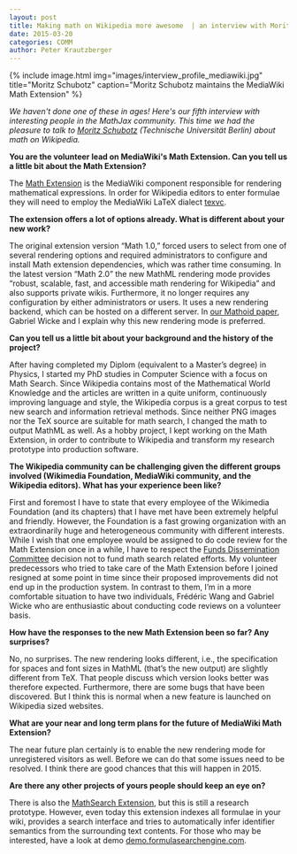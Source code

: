 ```yaml
---
layout: post
title: Making math on Wikipedia more awesome  | an interview with Moritz Schubotz
date: 2015-03-20
categories: COMM
author: Peter Krautzberger
---
```


{% include image.html img="images/interview_profile_mediawiki.jpg" title="Moritz Schubotz" caption="Moritz Schubotz maintains the MediaWiki Math Extension" %}
            
_We haven't done one of these in ages! Here's our fifth interview with interesting people in the MathJax community. This time we had the pleasure to talk to [Moritz Schubotz](http://moritzschubotz.de/) (Technische Universität Berlin) about math on Wikipedia._

**You are the volunteer lead on MediaWiki's Math Extension. Can you tell us a little bit about the Math Extension?**

The [Math Extension](https://www.mediawiki.org/wiki/Extension:Math) is the MediaWiki component responsible for rendering mathematical expressions. In order for Wikipedia editors to enter formulae they will need to employ the MediaWiki LaTeX dialect [texvc](http://www.formulasearchengine.com/texvccheck).

**The extension offers a lot of options already. What is different about your new work?**

The original extension version “Math 1.0,” forced users to select from one of several rendering options and required administrators to configure and install Math extension dependencies, which was rather time consuming. In the latest version “Math 2.0” the new MathML rendering mode provides “robust, scalable, fast, and accessible math rendering for Wikipedia” and also supports private wikis. Furthermore, it no longer requires any configuration by either administrators or users. It uses a new rendering backend, which can be hosted on a different server. In [our Mathoid paper](http://link.springer.com/chapter/10.1007%2F978-3-319-08434-3_17), Gabriel Wicke and I explain why this new rendering mode is preferred.

**Can you tell us a little bit about your background and the history of the project?**

After having completed my Diplom (equivalent to a Master’s degree) in Physics, I started my PhD studies in Computer Science with a focus on Math Search. Since Wikipedia contains most of the Mathematical World Knowledge and the articles are written in a quite uniform, continuously improving language and style, the Wikipedia corpus is a great corpus to test new search and information retrieval methods. Since neither PNG images nor the TeX source are suitable for math search, I changed the math to output MathML as well. As a hobby project, I kept working on the Math Extension, in order to contribute to Wikipedia and transform my research prototype into production software.

**The Wikipedia community can be challenging given the different groups involved (Wikimedia Foundation, MediaWiki community, and the Wikipedia editors). What has your experience been like?**

First and foremost I have to state that every employee of the Wikimedia Foundation (and its chapters) that I have met have been extremely helpful and friendly. However, the Foundation is a fast growing organization with an extraordinarily huge and heterogeneous community with different interests. While I wish that one employee would be assigned to do code review for the Math Extension once in a while, I have to respect the [Funds Dissemination Committee](https://meta.wikimedia.org/wiki/Grants:APG/Funds_Dissemination_Committee) decision not to fund math search related efforts. My volunteer predecessors who tried to take care of the Math Extension before I joined resigned at some point in time since their proposed improvements did not end up in the production system. In contrast to them, I’m in a more comfortable situation to have two individuals, Frédéric Wang and Gabriel Wicke who are enthusiastic about conducting code reviews on a volunteer basis.

**How have the responses to the new Math Extension been so far? Any surprises?**

No, no surprises. The new rendering looks different, i.e., the specification for spaces and font sizes in MathML (that’s the new output) are slightly different from TeX. That people discuss which version looks better was therefore expected. Furthermore, there are some bugs that have been discovered. But I think this is normal when a new feature is launched on Wikipedia sized websites.

**What are your near and long term plans for the future of MediaWiki Math Extension?**

The near future plan certainly is to enable the new rendering mode for unregistered visitors as well. Before we can do that some issues need to be resolved. I think there are good chances that this will happen in 2015.

**Are there any other projects of yours people should keep an eye on?**

There is also the [MathSearch Extension](https://www.mediawiki.org/wiki/Extension:MathSearch), but this is still a research prototype. However, even today this extension indexes all formulae in your wiki, provides a search interface and tries to automatically infer identifier semantics from the surrounding text contents. For those who may be interested, have a look at demo [demo.formulasearchengine.com](http://demo.formulasearchengine.com).
